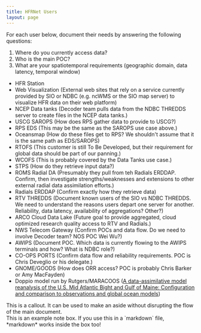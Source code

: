 ```yaml
---
title: HFRNet Users
layout: page
---
```


For each user below, document their needs by answering the following questions:

1. Where do you currently access data?
2. Who is the main POC?
3. What are your spatiotemporal requirements (geographic domain, data latency, temporal window)

- HFR Station
- Web Visualization (External web sites that rely on a service currently provided by SIO or NDBC (e.g. ncWMS or the SIO map server) to visualize HFR data on their web platform)
- NCEP Data tanks (Decoder team pulls data from the NDBC THREDDS server to create files in the NCEP data tanks.)
- USCG SAROPS (How does RPS gather data to provide to USCG?)
- RPS EDS (This may be the same as the SAROPS use case above.)
- Oceansmap (How do these files get to RPS?  We shouldn't assume that it is the same path as EDS/SAROPS)
- RTOFS (This customer is still To Be Developed, but their requirement for global data should be part of our panning.)
- WCOFS (This is probably covered by the Data Tanks use case.)
- STPS (How do they retrieve input data?)
- ROMS Radial DA (Presumably they pull from teh Radials ERDDAP.  Confirm, then investigate strengths/weaknesses and extensions to other external radial data assimilation efforts.)
- Radials ERDDAP (Confirm exactly how they retrieve data)
- RTV THREDDS (Document known users of the SIO vs NDBC THREDDS.  We need to understand the reasons users depart one server for another.  Reliability, data latency, availability of aggregations? Other?)
- ARCO Cloud Data Lake (Future goal to provide aggregated, cloud optimized research quality access to RTV and Radials.)
- NWS Telecom Gateway (Confirm POCs and data flow.  Do we need to involve Decoder team?  NOS POC Wei Wu?)
- AWIPS (Document POC.  Which data is currently flowing to the AWIPS terminals and how?  What is NDBC role?)
- CO-OPS PORTS (Confirm data flow and reliability requirements.  POC is Chris Deveglio or his delegate.)
- GNOME/GOODS (How does ORR access?  POC is probably Chris Barker or Amy MacFayden)
- Doppio model run by Rutgers/MARACOOS ([A data-assimilative model reanalysis of the U.S. Mid Atlantic Bight and Gulf of Maine: Configuration and comparison to observations and global ocean models](https://www.sciencedirect.com/science/article/pii/S0079661122001781))

<div class="callout callout-info" markdown="span">
This is a callout. It can be used to make an aside without disrupting the flow of the main document.
</div>

<div class="primer-spec-callout [variant]" markdown="1">
  This is an example note box.
  If you use this in a `markdown` file, *markdown* works inside the box too!
</div>